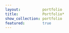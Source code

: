 ```yaml
---
layout:          portfolio
title:           Portfolio*
show_collection: portfolio
featured:        true
---
```

